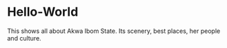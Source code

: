 # Hello-World
This shows all about Akwa Ibom State. Its scenery, best places, her people and culture.
